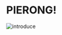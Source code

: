 # PIERONG!
![introduce](https://github.com/raymondanythings/pierong-front/assets/73725736/8fae65a1-9d06-47f7-97ad-1c785426c929)
